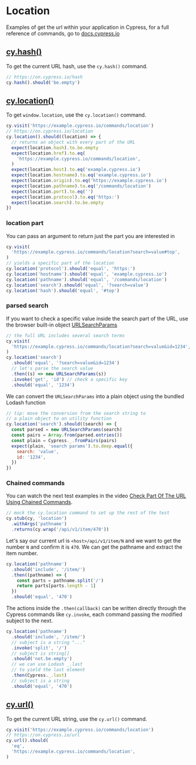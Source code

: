 # Location

Examples of get the url within your application in Cypress, for a full reference of commands, go to [docs.cypress.io](https://on.cypress.io/api)

## [cy.hash()](https://on.cypress.io/hash)

To get the current URL hash, use the `cy.hash()` command.

<!-- fiddle cy.hash() - get the current URL hash -->

```js
// https://on.cypress.io/hash
cy.hash().should('be.empty')
```

<!-- fiddle-end -->

## [cy.location()](https://on.cypress.io/location)

To get `window.location`, use the `cy.location()` command.

<!-- fiddle.skip cy.location() / get the current location object -->

```js
cy.visit('https://example.cypress.io/commands/location')
// https://on.cypress.io/location
cy.location().should((location) => {
  // returns an object with every part of the URL
  expect(location.hash).to.be.empty
  expect(location.href).to.eq(
    'https://example.cypress.io/commands/location',
  )
  expect(location.host).to.eq('example.cypress.io')
  expect(location.hostname).to.eq('example.cypress.io')
  expect(location.origin).to.eq('https://example.cypress.io')
  expect(location.pathname).to.eq('/commands/location')
  expect(location.port).to.eq('')
  expect(location.protocol).to.eq('https:')
  expect(location.search).to.be.empty
})
```

<!-- fiddle-end -->

### location part

You can pass an argument to return just the part you are interested in

<!-- fiddle.skip cy.location() / get part of the URL -->

```js
cy.visit(
  'https://example.cypress.io/commands/location?search=value#top',
)
// yields a specific part of the location
cy.location('protocol').should('equal', 'https:')
cy.location('hostname').should('equal', 'example.cypress.io')
cy.location('pathname').should('equal', '/commands/location')
cy.location('search').should('equal', '?search=value')
cy.location('hash').should('equal', '#top')
```

<!-- fiddle-end -->

### parsed search

If you want to check a specific value inside the search part of the URL, use the browser built-in object [URLSearchParams](https://developer.mozilla.org/en-US/docs/Web/API/URLSearchParams)

<!-- fiddle.skip cy.location() / parsed search -->

```js
// the full URL includes several search terms
cy.visit(
  'https://example.cypress.io/commands/location?search=value&id=1234',
)
cy.location('search')
  .should('equal', '?search=value&id=1234')
  // let's parse the search value
  .then((s) => new URLSearchParams(s))
  .invoke('get', 'id') // check a specific key
  .should('equal', '1234')
```

We can convert the `URLSearchParams` into a plain object using the bundled Lodash function

```js
// tip: move the conversion from the search string to
// a plain object to an utility function
cy.location('search').should((search) => {
  const parsed = new URLSearchParams(search)
  const pairs = Array.from(parsed.entries())
  const plain = Cypress._.fromPairs(pairs)
  expect(plain, 'search params').to.deep.equal({
    search: 'value',
    id: '1234',
  })
})
```

<!-- fiddle-end -->

### Chained commands

You can watch the next test examples in the video [Check Part Of The URL Using Chained Commands](https://youtu.be/ovNH_UJK62s).

<!-- fiddle cy.location() / chained commands -->

```js
// mock the cy.location command to set up the rest of the test
cy.stub(cy, 'location')
  .withArgs('pathname')
  .returns(cy.wrap('/api/v1/item/470'))
```

Let's say our current url is `<host>/api/v1/item/N` and we want to get the number `N` and confirm it is `470`. We can get the pathname and extract the item number.

```js skip
cy.location('pathname')
  .should('include', '/item/')
  .then((pathname) => {
    const parts = pathname.split('/')
    return parts[parts.length - 1]
  })
  .should('equal', '470')
```

The actions inside the `.then(callback)` can be written directly through the Cypress commands like `cy.invoke`, each command passing the modified subject to the next.

```js
cy.location('pathname')
  .should('include', '/item/')
  // subject is a string "..."
  .invoke('split', '/')
  // subject is string[]
  .should('not.be.empty')
  // we can use Lodash _.last
  // to yield the last element
  .then(Cypress._.last)
  // subject is a string
  .should('equal', '470')
```

<!-- fiddle-end -->

## [cy.url()](https://on.cypress.io/url)

To get the current URL string, use the `cy.url()` command.

<!-- fiddle.skip cy.url() - get the current URL string -->

```js
cy.visit('https://example.cypress.io/commands/location')
// https://on.cypress.io/url
cy.url().should(
  'eq',
  'https://example.cypress.io/commands/location',
)
```

<!-- fiddle-end -->

